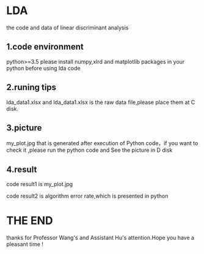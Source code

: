 # LDA
the code and data of linear discriminant analysis


1.code environment
---
python>=3.5
please install numpy,xlrd and matplotlib packages in your python  before using lda code


2.runing tips
----
lda_data1.xlsx and lda_data1.xlsx is the raw data file,please place them at C disk.



3.picture
---
my_plot.jpg that is generated after execution of Python code，if you  want to check it ,please run the python code and See the picture in D disk

4.result
---
code result1 is my_plot.jpg

code result2 is algorithm error rate,which is presented in python


THE END
====
thanks for Professor Wang's and Assistant Hu's attention.Hope you have a pleasant time !
